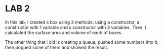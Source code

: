 # LAB 2

In this lab, I created a box using 3 methods: using a constructor, a constructor with 1 variable and a constructor with 3 variables. Then, I calculated the surface area and volume of each of boxes.

The other thing that i did is creating a queue, pushed some numbers into it, then popped some of them and showed the result.
